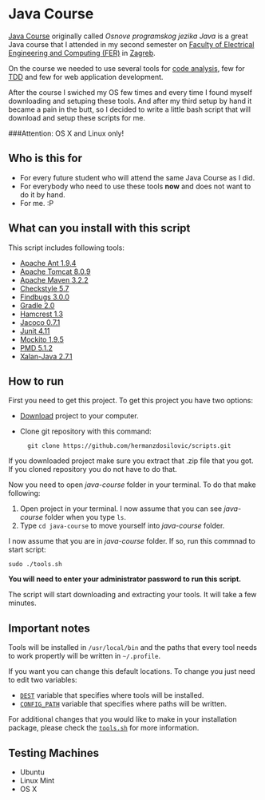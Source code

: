 Java Course
===========
[Java Course](http://java.zemris.fer.hr/) originally called *Osnove programskog jezika Java* is a great Java course that I attended in my second semester on [Faculty of Electrical Engineering and Computing (FER)](http://www.fer.unizg.hr/en) in [Zagreb](http://en.wikipedia.org/wiki/Zagreb).

On the course we needed to use several tools for [code analysis](http://en.wikipedia.org/wiki/List_of_tools_for_static_code_analysis), few for [TDD](http://en.wikipedia.org/wiki/Test-driven_development) and few for web application development.

After the course I swiched my OS few times and every time I found myself downloading and setuping these tools. And after my third setup by hand it became a pain in the butt, so I decided to write a little bash script that will download and setup these scripts for me.

###Attention: OS X and Linux only!

Who is this for
----------------
* For every future student who will attend the same Java Course as I did.
* For everybody who need to use these tools **now** and does not want to do it by hand.
* For me. :P

What can you install with this script
-------------------------------------
This script includes following tools:

* [Apache Ant 1.9.4](http://ant.apache.org/) 
* [Apache Tomcat 8.0.9](http://tomcat.apache.org/)
* [Apache Maven 3.2.2](http://maven.apache.org/)
* [Checkstyle 5.7](http://checkstyle.sourceforge.net/)
* [Findbugs 3.0.0](http://findbugs.sourceforge.net/)
* [Gradle 2.0](http://www.gradle.org/)
* [Hamcrest 1.3](https://github.com/hamcrest/JavaHamcrest)
* [Jacoco 0.7.1](http://www.eclemma.org/jacoco/)
* [Junit 4.11](http://junit.org/)
* [Mockito 1.9.5](https://code.google.com/p/mockito/)
* [PMD 5.1.2](http://pmd.sourceforge.net/)
* [Xalan-Java 2.7.1](http://xml.apache.org/xalan-j/)

How to run
----------
First you need to get this project. To get this project you have two options:

* [Download](https://github.com/hermanzdosilovic/scripts/archive/master.zip) project to your computer.
* Clone git repository with this command:
	
		git clone https://github.com/hermanzdosilovic/scripts.git

If you downloaded project make sure you extract that .zip file that you got. If you cloned repository you do not have to do that.

Now you need to open *java-course* folder in your terminal. To do that make following:

1. Open project in your terminal. I now assume that you can see *java-course* folder when you type `ls`.
2. Type `cd java-course` to move yourself into *java-course* folder.

I now assume that you are in *java-course* folder. If so, run this commnad to start script:

	sudo ./tools.sh


**You will need to enter your administrator password to run this script.**

The script will start downloading and extracting your tools. It will take a few minutes.

Important notes
---------------
Tools will be installed in `/usr/local/bin` and the paths that every tool needs to work propertly will be written in `~/.profile`.

If you want you can change this default locations. To change you just need to edit two variables:

* [`DEST`](https://github.com/hermanzdosilovic/scripts/blob/master/java-course/tools.sh#L18) variable that specifies where tools will be installed.
* [`CONFIG_PATH`](https://github.com/hermanzdosilovic/scripts/blob/master/java-course/tools.sh#L20) variable that specifies where paths will be written.

For additional changes that you would like to make in your installation package, please check the [`tools.sh`](https://github.com/hermanzdosilovic/scripts/blob/master/java-course/tools.sh) for more information.

Testing Machines
----------------
* Ubuntu
* Linux Mint
* OS X


